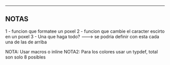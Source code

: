--------------------------------------------------------------------------------
  NOTAS
--------------------------------------------------------------------------------

1 - funcion que formatee un poxel
2 - funcion que cambie el caracter escirto en un poxel
3 - Una que haga todo? ---> se podria definir con esta cada una de las de arriba

NOTA:   Usar macros o inline
NOTA2:  Para los colores usar un typdef, total son solo 8 posibles
